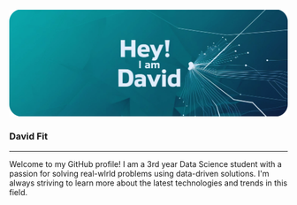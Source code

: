
![GitHub Banner](https://github.com/davidfit21/davidfit21/blob/main/GitHub%20Header%20(1).jpeg)

### David Fit
___
Welcome to my GitHub profile! I am a 3rd year Data Science student with a passion for solving real-wlrld problems using data-driven solutions. I'm always striving to learn more about the latest technologies and trends in this field.
